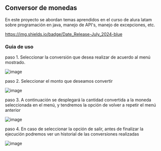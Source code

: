<h2><b>Conversor de monedas</b></h2>

En este proyecto se abordan temas aprendidos en el curso de alura latam sobre programación en java, manejo de API's, manejo de excepciones, etc.

https://img.shields.io/badge/Date_Release-July_2024-blue

<h3>Guia de uso</h3>
paso 1. Seleccionar la conversión que desea realizar de acuerdo al menú mostrado.

![image](https://github.com/lluuiiss1299/Conversor-de-monedas/assets/37819157/04abd1b4-7596-49e2-b9a3-a17de793af71)

paso 2. Seleccionar el monto que deseamos convertir 

![image](https://github.com/lluuiiss1299/Conversor-de-monedas/assets/37819157/8ebba7a3-61e4-46d8-b15e-b68aefe19777)

paso 3. A continuación se desplegará la cantidad convertida a la moneda seleccionada en el menú, y tendremos la opción de volver a repetir el menú anterior

![image](https://github.com/lluuiiss1299/Conversor-de-monedas/assets/37819157/74aa12c0-e5ab-4a10-8b15-36f150e688a3)

paso 4. En caso de seleccionar la opción de salir, antes de finalizar la ejecución podremos ver un historial de las conversiones realizadas 

![image](https://github.com/lluuiiss1299/Conversor-de-monedas/assets/37819157/105fd0d2-76e2-4236-a311-c50bc8a760e2)
